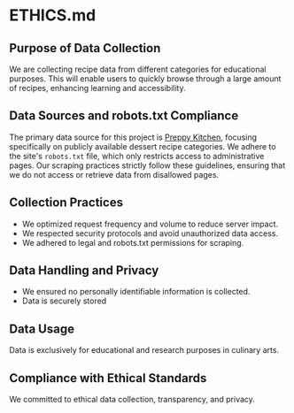 # ETHICS.md

## Purpose of Data Collection
We are collecting recipe data from different categories for educational purposes. This will enable users to quickly browse through a large amount of recipes, enhancing learning and accessibility.

## Data Sources and robots.txt Compliance
The primary data source for this project is [Preppy Kitchen](https://preppykitchen.com/category/recipes/desserts/), focusing specifically on publicly available dessert recipe categories. We adhere to the site's `robots.txt` file, which only restricts access to administrative pages. Our scraping practices strictly follow these guidelines, ensuring that we do not access or retrieve data from disallowed pages.

## Collection Practices
- We optimized request frequency and volume to reduce server impact.
- We respected security protocols and avoid unauthorized data access.
- We adhered to legal and robots.txt permissions for scraping.

## Data Handling and Privacy
- We ensured no personally identifiable information is collected.
- Data is securely stored 

## Data Usage
Data is exclusively for educational and research purposes in culinary arts.

## Compliance with Ethical Standards
We committed to ethical data collection, transparency, and privacy.